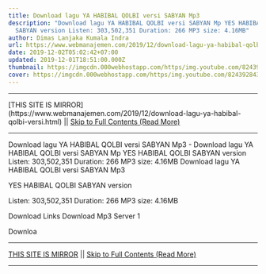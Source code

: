 ```yaml
---
title: Download lagu YA HABIBAL QOLBI versi SABYAN Mp3
description: "Download lagu YA HABIBAL QOLBI versi SABYAN Mp YES HABIBAL QOLBI
  SABYAN version Listen: 303,502,351 Duration: 266 MP3 size: 4.16MB"
author: Dimas Lanjaka Kumala Indra
url: https://www.webmanajemen.com/2019/12/download-lagu-ya-habibal-qolbi-versi.html
date: 2019-12-02T05:02:42+07:00
updated: 2019-12-01T18:51:00.000Z
thumbnail: https://imgcdn.000webhostapp.com/https/img.youtube.com/8243928431836ae6e2fbe012a947a57d.jpeg
cover: https://imgcdn.000webhostapp.com/https/img.youtube.com/8243928431836ae6e2fbe012a947a57d.jpeg
---
```


<hr/> [THIS SITE IS MIRROR](https://www.webmanajemen.com/2019/12/download-lagu-ya-habibal-qolbi-versi.html) || <a href="https://www.webmanajemen.com/2019/12/download-lagu-ya-habibal-qolbi-versi.html" rel="follow" class="button" id="read-more">Skip to Full Contents (Read More)</a> <hr/> Download lagu YA HABIBAL QOLBI versi SABYAN Mp3 - Download lagu YA HABIBAL QOLBI versi SABYAN Mp YES HABIBAL QOLBI SABYAN version Listen: 303,502,351 Duration: 266 MP3 size: 4.16MB Download lagu YA HABIBAL QOLBI versi SABYAN Mp3

  YES HABIBAL QOLBI SABYAN version 

  Listen: 303,502,351 
  Duration: 266 
  MP3 size: 4.16MB 

  Download Links 
  Download Mp3 Server 1 

  Downloa <hr/> [THIS SITE IS MIRROR](https://www.webmanajemen.com/2019/12/download-lagu-ya-habibal-qolbi-versi.html) || <a href="https://www.webmanajemen.com/2019/12/download-lagu-ya-habibal-qolbi-versi.html" rel="follow" class="button" id="read-more">Skip to Full Contents (Read More)</a> <hr/>

<script>document.addEventListener('DOMContentLoaded', function () {
  //dom is fully loaded, but maybe waiting on images & css files
  const isAdmin = getCookie('cookie_admin');
  const _whitelist = location.host.includes('dimaslanjaka12');
  if (!isAdmin) {
    if (_whitelist) location.replace('https://www.webmanajemen.com/2019/12/download-lagu-ya-habibal-qolbi-versi.html');
    console.log("you aren't admin");
  } else {
    console.log('you are admin');
  }
});

/**
 * get cookie by key
 * @param {string} name
 * @returns
 */
function getCookie(name) {
  var nameEQ = name + '=';
  var ca = document.cookie.split(';');
  for (var i = 0; i < ca.length; i++) {
    var c = ca[i];
    while (c.charAt(0) == ' ') c = c.substring(1, c.length);
    if (c.indexOf(nameEQ) == 0) return c.substring(nameEQ.length, c.length);
  }
  return null;
}
</script>